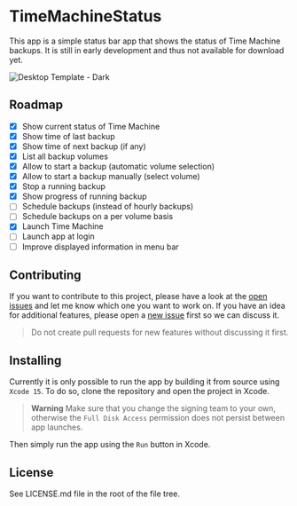 # TimeMachineStatus

This app is a simple status bar app that shows the status of Time Machine backups. It is still in early development
and thus not available for download yet.

![Desktop Template - Dark](https://github.com/lukepistrol/TimeMachineStatus/assets/9460130/93561920-c242-4d0c-a999-fff6fd612fe7)

## Roadmap

- [x] Show current status of Time Machine
- [x] Show time of last backup
- [x] Show time of next backup (if any)
- [x] List all backup volumes
- [x] Allow to start a backup (automatic volume selection)
- [x] Allow to start a backup manually (select volume)
- [x] Stop a running backup
- [x] Show progress of running backup
- [ ] Schedule backups (instead of hourly backups)
- [ ] Schedule backups on a per volume basis
- [x] Launch Time Machine
- [ ] Launch app at login
- [ ] Improve displayed information in menu bar

## Contributing

If you want to contribute to this project, please have a look at the [open issues](https://github.com/lukepistrol/TimeMachineStatus/issues) and let me know which one you want to 
work on. If you have an idea for additional features, please open a [new issue](https://github.com/lukepistrol/TimeMachineStatus/issues/new/choose) first so we can discuss it.

> Do not create pull requests for new features without discussing it first.

## Installing

Currently it is only possible to run the app by building it from source using `Xcode 15`. To do so, clone the repository
and open the project in Xcode.

> **Warning**
> Make sure that you change the signing team to your own, otherwise the `Full Disk Access` permission does not persist
> between app launches.

Then simply run the app using the `Run` button in Xcode.

## License

See LICENSE.md file in the root of the file tree.
